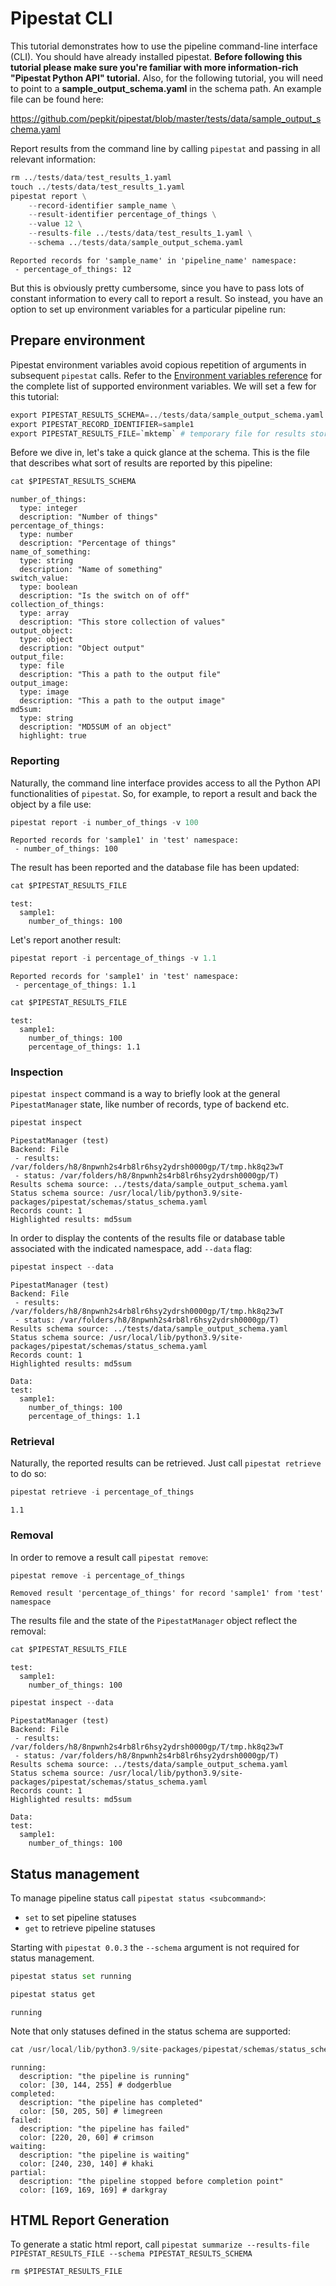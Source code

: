 # Pipestat CLI

This tutorial demonstrates how to use the pipeline command-line interface (CLI). You should have already installed pipestat. **Before following this tutorial please make sure you're familiar with more information-rich "Pipestat Python API" tutorial.** 
Also, for the following tutorial, you will need to point to a **sample_output_schema.yaml** in the schema path. An example file can be found here:

https://github.com/pepkit/pipestat/blob/master/tests/data/sample_output_schema.yaml

Report results from the command line by calling `pipestat` and passing in all relevant information:


```python
rm ../tests/data/test_results_1.yaml
touch ../tests/data/test_results_1.yaml
pipestat report \
    --record-identifier sample_name \
    --result-identifier percentage_of_things \
    --value 12 \
    --results-file ../tests/data/test_results_1.yaml \
    --schema ../tests/data/sample_output_schema.yaml
```

    Reported records for 'sample_name' in 'pipeline_name' namespace:
     - percentage_of_things: 12


But this is obviously pretty cumbersome, since you have to pass lots of constant information to every call to report a result. So instead, you have an option to set up environment variables for a particular pipeline run:

## Prepare environment

Pipestat environment variables avoid copious repetition of arguments in subsequent `pipestat` calls. Refer to the [Environment variables reference](http://pipestat.databio.org/en/latest/env_vars/) for the complete list of supported environment variables. We will set a few for this tutorial:


```python
export PIPESTAT_RESULTS_SCHEMA=../tests/data/sample_output_schema.yaml
export PIPESTAT_RECORD_IDENTIFIER=sample1
export PIPESTAT_RESULTS_FILE=`mktemp` # temporary file for results storage
```

Before we dive in, let's take a quick glance at the schema. This is the file that describes what sort of results are reported by this pipeline:


```python
cat $PIPESTAT_RESULTS_SCHEMA
```

    number_of_things:
      type: integer
      description: "Number of things"
    percentage_of_things:
      type: number
      description: "Percentage of things"
    name_of_something:
      type: string
      description: "Name of something"
    switch_value:
      type: boolean
      description: "Is the switch on of off"
    collection_of_things:
      type: array
      description: "This store collection of values"
    output_object:
      type: object
      description: "Object output"
    output_file:
      type: file
      description: "This a path to the output file"
    output_image:
      type: image
      description: "This a path to the output image"
    md5sum:
      type: string
      description: "MD5SUM of an object"
      highlight: true


### Reporting

Naturally, the command line interface provides access to all the Python API functionalities of `pipestat`. So, for example, to report a result and back the object by a file use:


```python
pipestat report -i number_of_things -v 100
```

    Reported records for 'sample1' in 'test' namespace:
     - number_of_things: 100


The result has been reported and the database file has been updated:


```python
cat $PIPESTAT_RESULTS_FILE
```

    test:
      sample1:
        number_of_things: 100


Let's report another result:


```python
pipestat report -i percentage_of_things -v 1.1
```

    Reported records for 'sample1' in 'test' namespace:
     - percentage_of_things: 1.1



```python
cat $PIPESTAT_RESULTS_FILE
```

    test:
      sample1:
        number_of_things: 100
        percentage_of_things: 1.1


### Inspection

`pipestat inspect` command is a way to briefly look at the general `PipestatManager` state, like number of records, type of backend etc.


```python
pipestat inspect
```

    
    
    PipestatManager (test)
    Backend: File 
     - results: /var/folders/h8/8npwnh2s4rb8lr6hsy2ydrsh0000gp/T/tmp.hk8q23wT
     - status: /var/folders/h8/8npwnh2s4rb8lr6hsy2ydrsh0000gp/T)
    Results schema source: ../tests/data/sample_output_schema.yaml
    Status schema source: /usr/local/lib/python3.9/site-packages/pipestat/schemas/status_schema.yaml
    Records count: 1
    Highlighted results: md5sum


In order to display the contents of the results file or database table associated with the indicated namespace, add `--data` flag:


```python
pipestat inspect --data
```

    
    
    PipestatManager (test)
    Backend: File 
     - results: /var/folders/h8/8npwnh2s4rb8lr6hsy2ydrsh0000gp/T/tmp.hk8q23wT
     - status: /var/folders/h8/8npwnh2s4rb8lr6hsy2ydrsh0000gp/T)
    Results schema source: ../tests/data/sample_output_schema.yaml
    Status schema source: /usr/local/lib/python3.9/site-packages/pipestat/schemas/status_schema.yaml
    Records count: 1
    Highlighted results: md5sum
    
    Data:
    test:
      sample1:
        number_of_things: 100
        percentage_of_things: 1.1


### Retrieval

Naturally, the reported results can be retrieved. Just call `pipestat retrieve` to do so:


```python
pipestat retrieve -i percentage_of_things
```

    1.1


### Removal

In order to remove a result call `pipestat remove`:


```python
pipestat remove -i percentage_of_things
```

    Removed result 'percentage_of_things' for record 'sample1' from 'test' namespace


The results file and the state of the `PipestatManager` object reflect the removal:


```python
cat $PIPESTAT_RESULTS_FILE
```

    test:
      sample1:
        number_of_things: 100



```python
pipestat inspect --data
```

    
    
    PipestatManager (test)
    Backend: File 
     - results: /var/folders/h8/8npwnh2s4rb8lr6hsy2ydrsh0000gp/T/tmp.hk8q23wT
     - status: /var/folders/h8/8npwnh2s4rb8lr6hsy2ydrsh0000gp/T)
    Results schema source: ../tests/data/sample_output_schema.yaml
    Status schema source: /usr/local/lib/python3.9/site-packages/pipestat/schemas/status_schema.yaml
    Records count: 1
    Highlighted results: md5sum
    
    Data:
    test:
      sample1:
        number_of_things: 100


## Status management

To manage pipeline status call `pipestat status <subcommand>`:

- `set` to set pipeline statuses
- `get` to retrieve pipeline statuses

Starting with `pipestat 0.0.3` the `--schema` argument is not required for status management.


```python
pipestat status set running
```


```python
pipestat status get
```

    running


Note that only statuses defined in the status schema are supported:


```python
cat /usr/local/lib/python3.9/site-packages/pipestat/schemas/status_schema.yaml
```

    running:
      description: "the pipeline is running"
      color: [30, 144, 255] # dodgerblue
    completed:
      description: "the pipeline has completed"
      color: [50, 205, 50] # limegreen
    failed:
      description: "the pipeline has failed"
      color: [220, 20, 60] # crimson
    waiting:
      description: "the pipeline is waiting"
      color: [240, 230, 140] # khaki
    partial:
      description: "the pipeline stopped before completion point"
      color: [169, 169, 169] # darkgray


## HTML Report Generation

To generate a static html report, call `pipestat summarize --results-file PIPESTAT_RESULTS_FILE --schema PIPESTAT_RESULTS_SCHEMA`


```python
rm $PIPESTAT_RESULTS_FILE
```

